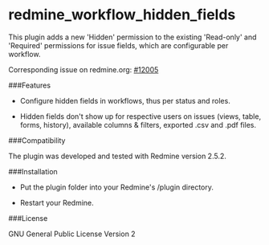 redmine_workflow_hidden_fields
==============================

This plugin adds a new 'Hidden' permission to the existing 'Read-only' and 'Required' permissions for issue fields, which are configurable per workflow.

Corresponding issue on redmine.org: [#12005](http://www.redmine.org/issues/12005)


###Features

- Configure hidden fields in workflows, thus per status and roles.

- Hidden fields don't show up for respective users on issues (views, table, forms, history), available columns & filters, exported .csv and .pdf files.


###Compatibility

The plugin was developed and tested with Redmine version 2.5.2.


###Installation

- Put the plugin folder into your Redmine's /plugin directory.

- Restart your Redmine.


###License

GNU General Public License Version 2

